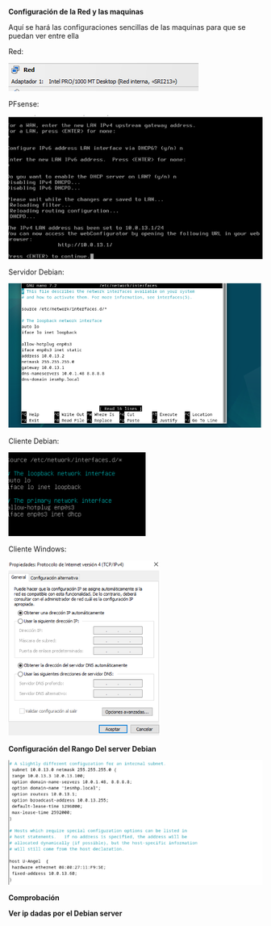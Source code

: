 **Configuración de la Red y las maquinas**

Aquí se hará las configuraciones sencillas de las maquinas 
para que se puedan ver entre ella

Red:

![1](https://github.com/HerreraAngel/RSI/blob/main/TAREA2/IMGS/1.png)

PFsense:

![2](https://github.com/HerreraAngel/RSI/blob/main/TAREA2/IMGS/2.png)

Servidor Debian:

![3](https://github.com/HerreraAngel/RSI/blob/main/TAREA2/IMGS/3.png)

Cliente Debian:

![4](https://github.com/HerreraAngel/RSI/blob/main/TAREA2/IMGS/4.png)

Cliente Windows:

![5](https://github.com/HerreraAngel/RSI/blob/main/TAREA2/IMGS/5.png)


**Configuración del Rango Del server Debian**

![6](https://github.com/HerreraAngel/RSI/blob/main/TAREA2/IMGS/6.png)




**Comprobación**




**Ver ip dadas por el Debian server**
